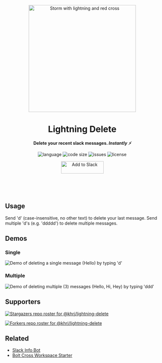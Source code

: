 <div align="center">
    <img src="assets/logo.svg" width="350" height="350" alt="Storm with lightning and red cross">
    <h1>Lightning Delete</h1>
    <p>
        <b>Delete your recent slack messages. <i>Instantly ⚡️</i></b>
    </p>
    <p>
        <img alt="language" src="https://img.shields.io/github/languages/top/khrj/lightning-delete" >
        <img alt="code size" src="https://img.shields.io/github/languages/code-size/khrj/lightning-delete">
        <img alt="issues" src="https://img.shields.io/github/issues/khrj/lightning-delete" >
        <img alt="license" src="https://img.shields.io/github/license/khrj/lightning-delete?color=green">
    </p>
    <p>
        <!-- Add to slack -->
        <a href="https://lightning.khushrajrathod.com"><img alt="Add to Slack" height="40" width="139" src="https://platform.slack-edge.com/img/add_to_slack.png" srcset="https://platform.slack-edge.com/img/add_to_slack.png 1x, https://platform.slack-edge.com/img/add_to_slack@2x.png 2x"/></a>
    </p>
    <br>
    <br>
    <br>
</div>

## Usage

Send 'd' (case-insensitive, no other text) to delete your last message. Send multiple 'd's (e.g. 'ddddd') to delete multiple messages.

## Demos

### Single

![Demo of deleting a single message (Hello) by typing 'd'](assets/single.gif)

### Multiple

![Demo of deleting multiple (3) messages (Hello, Hi, Hey) by typing 'ddd'](assets/multiple.gif)

## Supporters

[![Stargazers repo roster for @khrj/lightning-delete](https://reporoster.com/stars/khrj/lightning-delete)](https://github.com/khrj/lightning-delete/stargazers)

[![Forkers repo roster for @khrj/lightning-delete](https://reporoster.com/forks/khrj/lightning-delete)](https://github.com/khrj/lightning-delete/network/members)

## Related

- [Slack Info Bot](https://github.com/krhj/slack-info-bot)
- [Bolt Cross Workspace Starter](https://github.com/khrj/bolt-cross-workspace-starter)
